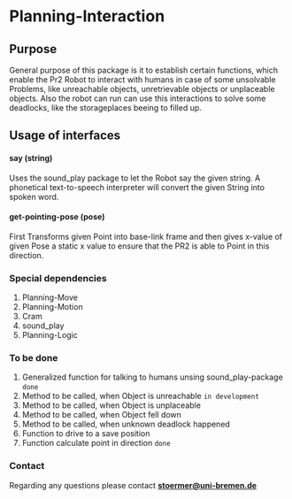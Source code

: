 # Planning-Interaction

## Purpose 

General purpose of this package is it to establish certain functions, which enable the Pr2 Robot
to interact with humans in case of some unsolvable Problems, like unreachable objects, unretrievable objects or unplaceable objects. Also the robot can run can use this interactions to solve some deadlocks, like the storageplaces beeing to filled up.

## Usage of interfaces

#### say (string)
Uses the sound_play package to let the Robot say the given string. 
A phonetical text-to-speech interpreter will convert the given String into spoken word.

#### get-pointing-pose (pose)
First Transforms given Point into base-link frame and then gives x-value 
of given Pose a static x value to ensure that the PR2 is able to Point in this direction.

### Special dependencies

1. Planning-Move
2. Planning-Motion
3. Cram
4. sound_play
5. Planning-Logic

### To be done

1. Generalized function for talking to humans unsing sound_play-package ```done```
2. Method to be called, when Object is unreachable ```in development```
3. Method to be called, when Object is unplaceable
4. Method to be called, when Object fell down
5. Method to be called, when unknown deadlock happened
6. Function to drive to a save position
7. Function calculate point in direction ```done```

### Contact

Regarding any questions please contact
**stoermer@uni-bremen.de**
